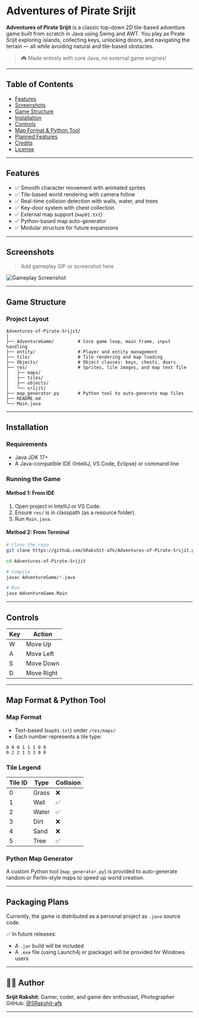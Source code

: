 #  Adventures of Pirate Srijit

**Adventures of Pirate Srijit** is a classic top-down 2D tile-based adventure game built from scratch in Java using Swing and AWT. You play as Pirate Srijit exploring islands, collecting keys, unlocking doors, and navigating the terrain — all while avoiding natural and tile-based obstacles.

> 🎮 Made entirely with core Java, no external game engines!

---

## Table of Contents

- [Features](#features)
- [Screenshots](#screenshots)
- [Game Structure](#game-structure)
- [Installation](#installation)
- [Controls](#controls)
- [Map Format & Python Tool](#map-format--python-tool)
- [Planned Features](#planned-features)
- [Credits](#credits)
- [License](#license)

---

## Features

- ✅ Smooth character movement with animated sprites
- ✅ Tile-based world rendering with camera follow
- ✅ Real-time collision detection with walls, water, and trees
- ✅ Key-door system with chest collection
- ✅ External map support (`map01.txt`)
- ✅ Python-based map auto-generator
- ✅ Modular structure for future expansions

---

## Screenshots

> Add gameplay GIF or screenshot here

![Gameplay Screenshot](res/screenshots/sample.png)

---

## Game Structure

### Project Layout

```
Adventures-of-Pirate-Srijit/
│
├── AdventureGame/         # Core game loop, main frame, input handling
├── entity/                # Player and entity management
├── tile/                  # Tile rendering and map loading
├── Objects/               # Object classes: keys, chests, doors
├── res/                   # Sprites, tile images, and map text file
│   ├── maps/
│   ├── tiles/
│   ├── objects/
│   └── srijit/
├── map_generator.py       # Python tool to auto-generate map files
├── README.md
└── Main.java
```

---

## Installation

### Requirements

- Java JDK 17+
- A Java-compatible IDE (IntelliJ, VS Code, Eclipse) or command line

### Running the Game

#### Method 1: From IDE

1. Open project in IntelliJ or VS Code.
2. Ensure `res/` is in classpath (as a resource folder).
3. Run `Main.java`.

#### Method 2: From Terminal

```bash
# Clone the repo
git clone https://github.com/SRakshit-afk/Adventures-of-Pirate-Srijit.git

cd Adventures-of-Pirate-Srijit

# Compile
javac AdventureGame/*.java

# Run
java AdventureGame.Main
```

---

## Controls

| Key | Action       |
|-----|--------------|
| W   | Move Up      |
| A   | Move Left    |
| S   | Move Down    |
| D   | Move Right   |

---

## Map Format & Python Tool

### Map Format

- Text-based (`map01.txt`) under `/res/maps/`
- Each number represents a tile type:

```
0 0 0 1 1 1 0 0
0 2 2 1 3 3 0 0
```

### Tile Legend

| Tile ID | Type   | Collision |
|---------|--------|-----------|
| 0       | Grass  | ❌        |
| 1       | Wall   | ✅        |
| 2       | Water  | ✅        |
| 3       | Dirt   | ❌        |
| 4       | Sand   | ❌        |
| 5       | Tree   | ✅        |

### Python Map Generator

A custom Python tool (`map_generator.py`) is provided to auto-generate random or Perlin-style maps to speed up world creation.

---

## Packaging Plans

Currently, the game is distributed as a perosnal project as `.java` source code.

✅ In future releases:
- A `.jar` build will be included
- A `.exe` file (using Launch4j or jpackage) will be provided for Windows users

---

## 🧑‍💻 Author

**Srijit Rakshit**: Gamer, coder, and game dev enthusiast, Photographer
GitHub: [@SRakshit-afk](https://github.com/SRakshit-afk)

---

